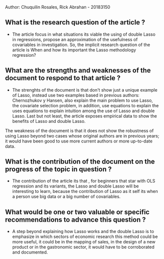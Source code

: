 Author: Chuquilin Rosales, Rick Abrahan - 20183150


## What is the research question of the article ?

* The article focus in what situations its viable the using of double Lasso in regressions, propose an approximation of the usefulness of covariables in investigation. So, the implicit research question of the article is When and how its important the Lasso methodology regression?

## What are the strengths and weaknesses of the document to respond to that article ?

*  The strenghts of the document is that don't show just a unique example of Lasso, instead use two examples based in previous authors: Chernozhukov y Hansen, also explain the main problem to use Lasso, the covariate selection problem, in addition, use equations to explain the uses equations to explain intuition among the use of Lasso and double Lasso. Last but not least, the article exposes empirical data to show the benefits of Lasso and double Lasso. 

The weakness of the document is that it does not show the robustness of using Lasso beyond two cases whose original authors are in previous years; it would have been good to use more current authors or more up-to-date data.

## What is the contribution of the document on the progress of the topic in question ?

*  The contribution of the article its that , for beginners that star with OLS regression and its variants, the Lasso and double Lasso will be interesting to learn, because the contribution of Lasso as it self its when a person use big data or a big number of covariables. 

## What would be one or two valuable or specific recommendations to advance this question ?

*  A step beyond explaining how Lasso works and the double Lasso is to emphasize in which sectors of economic research this method could be more useful, it could be in the mapping of sales, in the design of a new product or in the gastronomic sector, it would have to be corroborated and documented.
